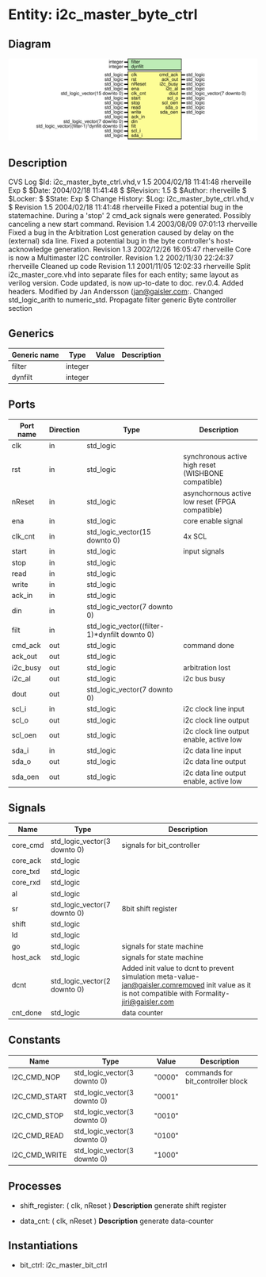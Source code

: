 # Entity: i2c_master_byte_ctrl

## Diagram

![Diagram](i2c_master_byte_ctrl.svg "Diagram")
## Description

 CVS Log
 $Id: i2c_master_byte_ctrl.vhd,v 1.5 2004/02/18 11:41:48 rherveille Exp $
 $Date: 2004/02/18 11:41:48 $
 $Revision: 1.5 $
 $Author: rherveille $
 $Locker:  $
 $State: Exp $
Change History:
              $Log: i2c_master_byte_ctrl.vhd,v $
              Revision 1.5  2004/02/18 11:41:48  rherveille
              Fixed a potential bug in the statemachine. During a 'stop' 2 cmd_ack signals were generated. Possibly canceling a new start command.
              Revision 1.4  2003/08/09 07:01:13  rherveille
              Fixed a bug in the Arbitration Lost generation caused by delay on the (external) sda line.
              Fixed a potential bug in the byte controller's host-acknowledge generation.
              Revision 1.3  2002/12/26 16:05:47  rherveille
              Core is now a Multimaster I2C controller.
              Revision 1.2  2002/11/30 22:24:37  rherveille
              Cleaned up code
              Revision 1.1  2001/11/05 12:02:33  rherveille
              Split i2c_master_core.vhd into separate files for each entity; same layout as verilog version.
              Code updated, is now up-to-date to doc. rev.0.4.
              Added headers.
Modified by Jan Andersson (jan@gaisler.com:.
     Changed std_logic_arith to numeric_std.
     Propagate filter generic
Byte controller section
## Generics

| Generic name | Type    | Value | Description |
| ------------ | ------- | ----- | ----------- |
| filter       | integer |       |             |
| dynfilt      | integer |       |             |
## Ports

| Port name | Direction | Type                                          | Description                                         |
| --------- | --------- | --------------------------------------------- | --------------------------------------------------- |
| clk       | in        | std_logic                                     |                                                     |
| rst       | in        | std_logic                                     | synchronous active high reset (WISHBONE compatible) |
| nReset    | in        | std_logic                                     | asynchornous active low reset (FPGA compatible)     |
| ena       | in        | std_logic                                     | core enable signal                                  |
| clk_cnt   | in        | std_logic_vector(15 downto 0)                 | 4x SCL                                              |
| start     | in        | std_logic                                     | input signals                                       |
| stop      | in        | std_logic                                     |                                                     |
| read      | in        | std_logic                                     |                                                     |
| write     | in        | std_logic                                     |                                                     |
| ack_in    | in        | std_logic                                     |                                                     |
| din       | in        | std_logic_vector(7 downto 0)                  |                                                     |
| filt      | in        | std_logic_vector((filter-1)*dynfilt downto 0) |                                                     |
| cmd_ack   | out       | std_logic                                     | command done                                        |
| ack_out   | out       | std_logic                                     |                                                     |
| i2c_busy  | out       | std_logic                                     | arbitration lost                                    |
| i2c_al    | out       | std_logic                                     | i2c bus busy                                        |
| dout      | out       | std_logic_vector(7 downto 0)                  |                                                     |
| scl_i     | in        | std_logic                                     | i2c clock line input                                |
| scl_o     | out       | std_logic                                     | i2c clock line output                               |
| scl_oen   | out       | std_logic                                     | i2c clock line output enable, active low            |
| sda_i     | in        | std_logic                                     | i2c data line input                                 |
| sda_o     | out       | std_logic                                     | i2c data line output                                |
| sda_oen   | out       | std_logic                                     | i2c data line output enable, active low             |
## Signals

| Name      | Type                         | Description                                                                                                                                           |
| --------- | ---------------------------- | ----------------------------------------------------------------------------------------------------------------------------------------------------- |
| core_cmd  | std_logic_vector(3 downto 0) | signals for bit_controller                                                                                                                            |
| core_ack  | std_logic                    |                                                                                                                                                       |
|  core_txd | std_logic                    |                                                                                                                                                       |
|  core_rxd | std_logic                    |                                                                                                                                                       |
| al        | std_logic                    |                                                                                                                                                       |
| sr        | std_logic_vector(7 downto 0) | 8bit shift register                                                                                                                                   |
| shift     | std_logic                    |                                                                                                                                                       |
|  ld       | std_logic                    |                                                                                                                                                       |
| go        | std_logic                    | signals for state machine                                                                                                                             |
|  host_ack | std_logic                    | signals for state machine                                                                                                                             |
| dcnt      | std_logic_vector(2 downto 0) | Added init value to dcnt to prevent simulation meta-value- jan@gaisler.comremoved init value as it is not compatible with Formality- jiri@gaisler.com |
| cnt_done  | std_logic                    | data counter                                                                                                                                          |
## Constants

| Name          | Type                         | Value   | Description                       |
| ------------- | ---------------------------- | ------- | --------------------------------- |
| I2C_CMD_NOP   | std_logic_vector(3 downto 0) |  "0000" | commands for bit_controller block |
| I2C_CMD_START | std_logic_vector(3 downto 0) |  "0001" |                                   |
| I2C_CMD_STOP  | std_logic_vector(3 downto 0) |  "0010" |                                   |
| I2C_CMD_READ  | std_logic_vector(3 downto 0) |  "0100" |                                   |
| I2C_CMD_WRITE | std_logic_vector(3 downto 0) |  "1000" |                                   |
## Processes
- shift_register: ( clk, nReset )
**Description**
generate shift register

- data_cnt: ( clk, nReset )
**Description**
generate data-counter

## Instantiations

- bit_ctrl: i2c_master_bit_ctrl

